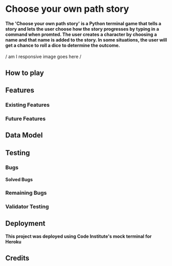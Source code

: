 # Choose your own path story

#### The 'Choose your own path story' is a Python terminal game that tells a story and lets the user choose how the story progresses by typing in a command when promted. The user creates a character by choosing a name and that name is added to the story. In some situations, the user will get a chance to roll a dice to determine the outcome.

/ am I responsive image goes here /

## How to play



## Features
### Existing Features



### Future Features



## Data Model


## Testing


### Bugs

#### Solved Bugs



### Remaining Bugs



### Validator Testing



## Deployment

#### This project was deployed using Code Institute's mock terminal for Heroku

## Credits

